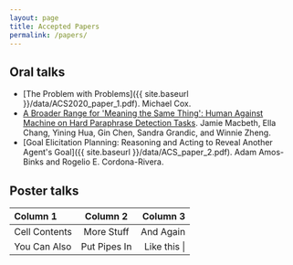 ```yaml
---
layout: page
title: Accepted Papers
permalink: /papers/
---
```


## Oral talks
- [The Problem with Problems]({{ site.baseurl }}/data/ACS2020_paper_1.pdf). Michael Cox.
- [A Broader Range for 'Meaning the Same Thing': Human Against Machine on Hard Paraphrase Detection Tasks](). Jamie Macbeth, Ella Chang, Yining Hua, Gin Chen, Sandra Grandic, and Winnie Zheng.
- [Goal Elicitation Planning: Reasoning and Acting to Reveal Another Agent's Goal]({{ site.baseurl }}/data/ACS_paper_2.pdf). Adam Amos-Binks and Rogelio E. Cordona-Rivera.


## Poster talks

| Column 1       | Column 2     | Column 3     |
| :------------- | :----------: | -----------: |
|  Cell Contents | More Stuff   | And Again    |
| You Can Also   | Put Pipes In | Like this \| |
